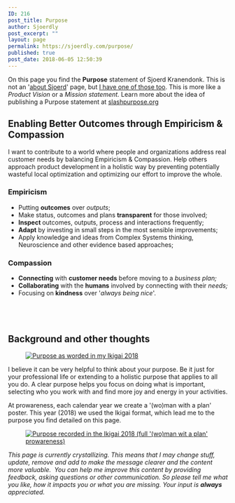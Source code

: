 ```yaml
---
ID: 216
post_title: Purpose
author: Sjoerdly
post_excerpt: ""
layout: page
permalink: https://sjoerdly.com/purpose/
published: true
post_date: 2018-06-05 12:50:39
---
```

<!-- wp:paragraph -->
<p>On this page you find the <strong>Purpose</strong> statement of Sjoerd Kranendonk. This is not an '<a href="http://sjoerdly.com/about-sjoerd/">about Sjoerd</a>' page, but <a href="http://sjoerdly.com/about-sjoerd/">I have one of those too</a>. This is more like a <em>Product Vision</em> or a <em>Mission statement. </em>Learn more about the idea of publishing a Purpose statement at <a href="https://slashpurpose.org/">slashpurpose.org</a></p>
<!-- /wp:paragraph -->

<!-- wp:heading -->
<h2>Enabling Better Outcomes through Empiricism &amp; Compassion</h2>
<!-- /wp:heading -->

<!-- wp:paragraph -->
<p>I want to contribute to a world where people and organizations address real customer needs by balancing Empiricism &amp; Compassion. Help others approach product development in a holistic way by preventing potentially wasteful local optimization and optimizing our effort to improve the whole.</p>
<!-- /wp:paragraph -->

<!-- wp:heading {"level":3} -->
<h3>Empiricism</h3>
<!-- /wp:heading -->

<!-- wp:list -->
<ul><li>Putting <strong>outcomes</strong> over <em>outputs</em>;</li><li>Make status, outcomes and plans <strong>transparent</strong> for those involved;</li><li><strong>Inspect </strong>outcomes, outputs, process and interactions frequently;</li><li><strong>Adapt</strong> by investing in small steps in the most sensible improvements;</li><li>Apply knowledge and ideas from Complex Systems thinking, Neuroscience and other evidence based approaches;</li></ul>
<!-- /wp:list -->

<!-- wp:heading {"level":3} -->
<h3>Compassion</h3>
<!-- /wp:heading -->

<!-- wp:list -->
<ul><li><strong>Connecting</strong> with <strong>customer needs</strong> before moving to a <em>business plan;</em></li><li><strong>Collaborating</strong> with the <strong>humans</strong> involved by connecting with their <em>needs;</em></li><li>Focusing on <strong>kindness</strong> over '<em>always being nice</em>'.</li></ul>
<!-- /wp:list -->

<!-- wp:heading -->
<h2>&nbsp;</h2>
<!-- /wp:heading -->

<!-- wp:heading -->
<h2>Background and other thoughts</h2>
<!-- /wp:heading -->

<!-- wp:image {"id":217,"align":"right","linkDestination":"custom"} -->
<div class="wp-block-image"><figure class="alignright"><a href="https://sjoerdly.com/wp/wp-content/uploads/2018/06/Ikigai2018.jpg"><img src="http://sjoerdly.com/wp/wp-content/uploads/2018/06/Ikigai2018.jpg" alt="Purpose as worded in my Ikigai 2018" class="wp-image-217"/></a></figure></div>
<!-- /wp:image -->

<!-- wp:paragraph -->
<p>I believe it can be very helpful to think about your purpose. Be it just for your professional life or extending to a holistic purpose that applies to all you do. A clear purpose helps you focus on doing what is important, selecting who you work with and find more joy and energy in your activities.</p>
<!-- /wp:paragraph -->

<!-- wp:paragraph -->
<p>At prowareness, each calendar year we create a '(wo)man with a plan' poster. This year (2018) we used the Ikigai format, which lead me to the purpose you find detailed on this page.</p>
<!-- /wp:paragraph -->

<!-- wp:image {"id":218,"align":"center","linkDestination":"custom"} -->
<div class="wp-block-image"><figure class="aligncenter"><a href="https://sjoerdly.com/wp/wp-content/uploads/2018/06/Ikigai2018_full.jpg"><img src="https://sjoerdly.com/wp/wp-content/uploads/2018/06/Ikigai2018_full.jpg" alt="Purpose recorded in the Ikigai 2018 (full '(wo)man wit a plan' prowareness)" class="wp-image-218"/></a></figure></div>
<!-- /wp:image -->

<!-- wp:paragraph -->
<p><em>This page is currently crystallizing. This means that I may change stuff, update, remove and add to make the message clearer and the content more valuable.&nbsp; You can help me improve this content by providing feedback, asking questions or other communication. So please tell me what you like, how it impacts you or what you are missing. Your input is <strong>always</strong> appreciated.</em></p>
<!-- /wp:paragraph -->